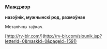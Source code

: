 ### Мажджэр
**назоўнік, мужчынскі род, размоўнае**

Металічны таўкач.

<a rel="author">[http://rv-blr.com/](http://rv-blr.com/slounik.jsp?letterId=0&maskId=0&pageId=1591)</a>
